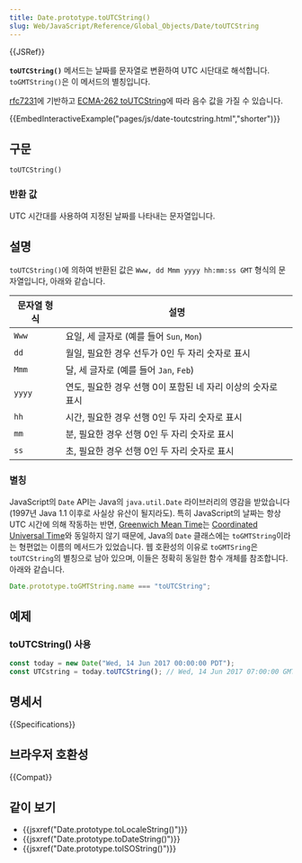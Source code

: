 ```yaml
---
title: Date.prototype.toUTCString()
slug: Web/JavaScript/Reference/Global_Objects/Date/toUTCString
---
```


{{JSRef}}

**`toUTCString()`** 메서드는 날짜를 문자열로 변환하여 UTC 시단대로 해석합니다. `toGMTString()`은 이 메서드의 별칭입니다.

[rfc7231](https://datatracker.ietf.org/doc/html/rfc7231#section-7.1.1.1)에 기반하고 [ECMA-262 toUTCString](https://tc39.es/ecma262/#sec-date.prototype.toutcstring)에 따라 음수 값을 가질 수 있습니다.

{{EmbedInteractiveExample("pages/js/date-toutcstring.html","shorter")}}

## 구문

```js-nolint
toUTCString()
```

### 반환 값

UTC 시간대를 사용하여 지정된 날짜를 나타내는 문자열입니다.

## 설명

`toUTCString()`에 의하여 반환된 값은 `Www, dd Mmm yyyy hh:mm:ss GMT` 형식의 문자열입니다, 아래와 같습니다.

| 문자열 형식 | 설명                                                         |
| ----------- | ------------------------------------------------------------ |
| `Www`       | 요일, 세 글자로 (예를 들어 `Sun`, `Mon`)                     |
| `dd`        | 월일, 필요한 경우 선두가 0인 두 자리 숫자로 표시             |
| `Mmm`       | 달, 세 글자로 (예를 들어 `Jan`, `Feb`)                       |
| `yyyy`      | 연도, 필요한 경우 선행 0이 포함된 네 자리 이상의 숫자로 표시 |
| `hh`        | 시간, 필요한 경우 선행 0인 두 자리 숫자로 표시               |
| `mm`        | 분, 필요한 경우 선행 0인 두 자리 숫자로 표시                 |
| `ss`        | 초, 필요한 경우 선행 0인 두 자리 숫자로 표시                 |

### 별칭

JavaScript의 `Date` API는 Java의 `java.util.Date` 라이브러리의 영감을 받았습니다 (1997년 Java 1.1 이후로 사실상 유산이 될지라도). 특히 JavaScript의 날짜는 항상 UTC 시간에 의해 작동하는 반면, [Greenwich Mean Time](https://en.wikipedia.org/wiki/Greenwich_Mean_Time)는 [Coordinated Universal Time](https://en.wikipedia.org/wiki/Coordinated_Universal_Time)와 동일하지 않기 때문에, Java의 `Date` 클래스에는 `toGMTString`이라는 형편없는 이름의 메서드가 있었습니다. 웹 호환성의 이유로 `toGMTSring`은 `toUTCString`의 별칭으로 남아 있으며, 이들은 정확히 동일한 함수 개체를 참조합니다. 아래와 같습니다.

```js
Date.prototype.toGMTString.name === "toUTCString";
```

## 예제

### toUTCString() 사용

```js
const today = new Date("Wed, 14 Jun 2017 00:00:00 PDT");
const UTCstring = today.toUTCString(); // Wed, 14 Jun 2017 07:00:00 GMT
```

## 명세서

{{Specifications}}

## 브라우저 호환성

{{Compat}}

## 같이 보기

- {{jsxref("Date.prototype.toLocaleString()")}}
- {{jsxref("Date.prototype.toDateString()")}}
- {{jsxref("Date.prototype.toISOString()")}}
